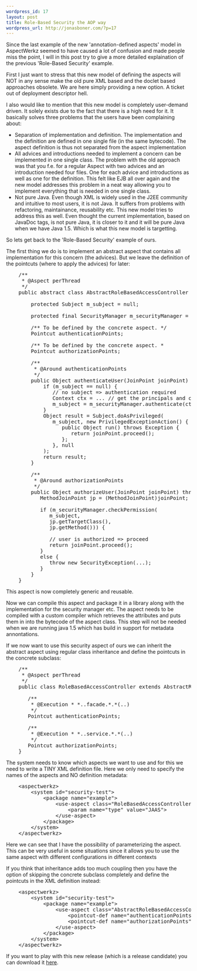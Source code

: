 ```yaml
--- 
wordpress_id: 17
layout: post
title: Role-Based Security the AOP way
wordpress_url: http://jonasboner.com/?p=17
---
```

<p>
Since the last example of the new 'annotation-defined aspects' model in AspectWerkz seemed to have caused a lot of confusion and made people miss the point, I will in this post try to give a more detailed explaination of the previous 'Role-Based Security' example.
</p>
<p>
First I just want to stress that this new model of defining the aspects will NOT in any sense make the old pure XML based and the doclet based approaches obsolete. We are here simply providing a new option. A ticket out of deployment descriptor hell. 

<p />
I also would like to mention that this new model is completely user-demand driven. It solely exists due to the fact that there is a high need for it. It basically solves three problems that the users have been complaining about:

<ul>
    <li>
Separation of implementation and definition. The implementation and the definition are defined in one single file (in the same bytecode). The aspect definition is thus not separated from the aspect implementation
    </li>
    <li>
        All advices and introductions needed to implement a concern can be implemented in one single class. The problem with the old approach was that you f.e. for a regular Aspect with two advices and an introduction needed four files. One for each advice and introductions as well as one for the definition. This felt like EJB all over again and the new model addresses this problem in a neat way allowing you to implement everything that is needed in one single class. 
    </li>
    <li>
        Not pure Java. Even though XML is widely used in the J2EE community and intuitive to most users, it is not Java. It suffers from problems with refactoring, maintainance, reusability etc. This new model tries to address this as well. Even thought the current implementation, based on JavaDoc tags, is not pure Java, it is closer to it and it will be pure Java when we have Java 1.5. Which is what this new model is targetting. 
    </li>
</ul>

<p />
So lets get back to the 'Role-Based Security' example of ours.

<p />
The first thing we do is to implement an abstract aspect that contains all implementation for this concern (the advices). But we leave the definition of the pointcuts (where to apply the advices) for later:

<pre>
    /**
     * @Aspect perThread
     */
    public abstract class AbstractRoleBasedAccessController extends Aspect {

        protected Subject m_subject = null;

        protected final SecurityManager m_securityManager = ...

        /** To be defined by the concrete aspect. */
        Pointcut authenticationPoints;

        /** To be defined by the concrete aspect. *
        Pointcut authorizationPoints;

        /** 
         * @Around authenticationPoints 
         */
        public Object authenticateUser(JoinPoint joinPoint) throws Throwable {
            if (m_subject == null) {
               // no subject => authentication required
               Context ctx = ... // get the principals and credentials
               m_subject = m_securityManager.authenticate(ctx); // throws an exception if not authenticated
            }
            Object result = Subject.doAsPrivileged(
               m_subject, new PrivilegedExceptionAction() {
                  public Object run() throws Exception {
                     return joinPoint.proceed();
                  };
               }, null
            );
            return result;
        }

        /** 
         * @Around authorizationPoints 
         */
        public Object authorizeUser(JoinPoint joinPoint) throws Throwable {
           MethodJoinPoint jp = (MethodJoinPoint)joinPoint;

           if (m_securityManager.checkPermission(
              m_subject, 
              jp.getTargetClass(), 
              jp.getMethod())) {

              // user is authorized => proceed
              return joinPoint.proceed();
           }
           else {
              throw new SecurityException(...);
           }
        }
    }
</pre>
 
<p />
This aspect is now completely generic and reusable. 

<p />
Now we can compile this aspect and package it in a library along with the implementation for the security manager etc. The aspect needs to be compiled with a custom compiler which retrieves the attributes and puts them in into the bytecode of the aspect class. This step will not be needed when we are running java 1.5 which has build in support for metadata annontations.

<p />
If we now want to use this security aspect of ours we can inherit the abstract aspect using regular class inheritance and define the pointcuts in the concrete subclass:

<pre>
    /**
     * @Aspect perThread
     */
    public class RoleBasedAccessController extends AbstractRoleBasedAccessController {

       /**
        * @Execution * *..facade.*.*(..)
        */
       Pointcut authenticationPoints;

       /**
        * @Execution * *..service.*.*(..)
        */
       Pointcut authorizationPoints;
    }
</pre>

<p />
The system needs to know which aspects we want to use and for this we need to write a TINY XML definition file. Here we only need to specify the names of the aspects and NO definition metadata:

<pre>
    &lt;aspectwerkz&gt;
        &lt;system id="security-test"&gt;
            &lt;package name="example"&gt;
                &lt;use-aspect class="RoleBasedAccessController"&gt;
                    &lt;param name="type" value="JAAS"&gt;
                &lt;/use-aspect&gt;
            &lt;/package&gt;
        &lt;/system&gt;
    &lt;/aspectwerkz&gt;
</pre>

<p />
Here we can see that I have the possibility of parameterizing the aspect. This can be very useful in some situations since it allows you to use the same aspect with different configurations in different contexts

<p />
If you think that inheritance adds too much coupling then you have the option of skipping the concrete subclass completely and define the pointcuts in the XML definition instead:

<pre>
    &lt;aspectwerkz&gt;
        &lt;system id="security-test"&gt;
            &lt;package name="example"&gt;
                &lt;use-aspect class="AbstractRoleBasedAccessController"&gt;
                    &lt;pointcut-def name="authenticationPoints" type="execution" pattern="* *..facade.*.*(..)"/&gt;
                    &lt;pointcut-def name="authorizationPoints" type="execution" pattern="* *..service.*.*(..)"/&gt;
                &lt;/use-aspect&gt;
            &lt;/package&gt;
        &lt;/system&gt;
    &lt;/aspectwerkz&gt;
</pre>

<p />
If you want to play with this new release (which is a release candidate) you can download it <a href="http://aspectwerkz.codehaus.org/releases.html">here</a>.

<p /></p>
